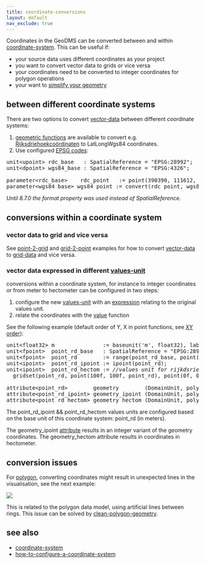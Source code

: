 ```yaml
---
title: coordinate-conversions
layout: default
nav_exclude: true
---
```

Coordinates in the GeoDMS can be converted between and within [coordinate-system](coordinate-system). This can be useful if:
- your source data uses different coordinates as your project
- you want to convert vector data to grids or vice versa 
- your coordinates need to be converted to integer coordinates for polygon operations
- your want to [simplify your geometry](https://strk.kbt.io/blog/2012/04/13/simplifying-a-map-layer-using-postgis-topology/)

## between different coordinate systems

There are two options to convert [vector-data](vector-data) between different coordinate systems:
1. [geometric functions](https://github.com/ObjectVision/GeoDMS/wiki/Geometric-functions#conversion) are available to convert e.g. [Rijksdriehoekcoördinaten](https://nl.wikipedia.org/wiki/Rijksdriehoeksco%C3%B6rdinaten) to LatLongWgs84 coordinates. 
2. Use configured [EPSG codes](https://en.wikipedia.org/wiki/EPSG_Geodetic_Parameter_Dataset):

<pre>
unit&lt;upoint&gt; rdc_base   : SpatialReference = "EPSG:28992";
unit&lt;dpoint&gt; wgs84_base : SpatialReference = "EPSG:4326";

parameter&lt;rdc_base&gt;    rdc_point   := point(390390, 111612, rdc_base);
parameter&lt;wgs84_base&gt; wgs84_point := convert(rdc_point, wgs84_base);
</pre>

_Until 8.7.0 the format property was used instead of SpatialReference._

## conversions within a coordinate system

### vector data to grid and vice versa

See [point-2-grid](point-2-grid) and [grid-2-point](grid-2-point) examples for how to convert [vector-data](vector-data) to [grid-data](grid-data) and vice versa.

### vector data expressed in different [values-unit](values-unit)

conversions within a coordinate system, for instance to integer coordinates or from meter to hectometer can be configured in two steps:

1) configure the new [values-unit](values-unit) with an [expression](expression) relating to the original values unit.
2) relate the coordinates with the [value](value) function

See the following example (default order of Y, X in point functions, see [XY order](https://github.com/ObjectVision/GeoDMS/wiki/XY-order)):
<pre>
unit&lt;float32&gt; m               := baseunit('m', float32), label = "meter";
unit&lt;fpoint&gt;  point_rd_base   : SpatialReference = "EPSG:28992";
unit&lt;fpoint&gt;  point_rd        := range(point_rd_base, point(300000[m],0[m]), point(625000[m],280000[m]));
unit&lt;ipoint&gt;  point_rd_ipoint := ipoint(point_rd);
unit&lt;ipoint&gt;  point_rd_hectom := <I>//values unit for rijkdsriehoek coordinates in hectometers</I>
  gridset(point_rd, point(100f, 100f, point_rd), point(0f, 0f, point_rd), ipoint);

attribute&lt;point_rd&gt;        geometry        (DomainUnit, polygon);
attribute&lt;point_rd_ipoint&gt; geometry_ipoint (DomainUnit, polygon) := geometry[point_rd_ipoint];
attribute&lt;point_rd_hectom&gt; geometry_hectom (DomainUnit, polygon) := geometry[point_rd_hectom];
</pre>

The point_rd_ipoint && point_rd_hectom values units are configured based on the base unit of this coordinate system: point_rd (in meters).

The geometry_ipoint [attribute](attribute) results in an integer variant of the geometry coordinates. The geometry_hectom attribute results in coordinates in hectometer.

## conversion issues

For [polygon](polygon), converting coordinates might result in unexpected lines in the visualisation, see the next example:

![](../assets/img/GUI/convertcoordinatesissue.png)

This is related to the polygon data model, using artificial lines between rings. This issue can be solved by [clean-polygon-geometry](clean-polygon-geometry).

## see also

- [coordinate-system](coordinate-system)
- [how-to-configure-a-coordinate-system](how-to-configure-a-coordinate-system)